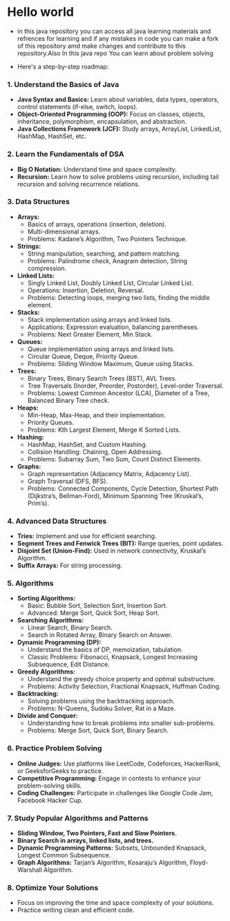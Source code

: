 <h1>Hello world</h1>

* in this java repository you can access all java learning materials and refrences for learning 
and if any mistakes in code you can make a fork of this repository amd make changes and contribute to this repository.Also In this java repo You can learn about problem solving

* Here's a step-by-step roadmap:

### 1. **Understand the Basics of Java**
   - **Java Syntax and Basics:** Learn about variables, data types, operators, control statements (if-else, switch, loops).
   - **Object-Oriented Programming (OOP):** Focus on classes, objects, inheritance, polymorphism, encapsulation, and abstraction.
   - **Java Collections Framework (JCF):** Study arrays, ArrayList, LinkedList, HashMap, HashSet, etc.

### 2. **Learn the Fundamentals of DSA**
   - **Big O Notation:** Understand time and space complexity.
   - **Recursion:** Learn how to solve problems using recursion, including tail recursion and solving recurrence relations.

### 3. **Data Structures**
   - **Arrays:**
     - Basics of arrays, operations (insertion, deletion).
     - Multi-dimensional arrays.
     - Problems: Kadane’s Algorithm, Two Pointers Technique.
   - **Strings:**
     - String manipulation, searching, and pattern matching.
     - Problems: Palindrome check, Anagram detection, String compression.
   - **Linked Lists:**
     - Singly Linked List, Doubly Linked List, Circular Linked List.
     - Operations: Insertion, Deletion, Reversal.
     - Problems: Detecting loops, merging two lists, finding the middle element.
   - **Stacks:**
     - Stack implementation using arrays and linked lists.
     - Applications: Expression evaluation, balancing parentheses.
     - Problems: Next Greater Element, Min Stack.
   - **Queues:**
     - Queue implementation using arrays and linked lists.
     - Circular Queue, Deque, Priority Queue.
     - Problems: Sliding Window Maximum, Queue using Stacks.
   - **Trees:**
     - Binary Trees, Binary Search Trees (BST), AVL Trees.
     - Tree Traversals (Inorder, Preorder, Postorder), Level-order Traversal.
     - Problems: Lowest Common Ancestor (LCA), Diameter of a Tree, Balanced Binary Tree check.
   - **Heaps:**
     - Min-Heap, Max-Heap, and their implementation.
     - Priority Queues.
     - Problems: Kth Largest Element, Merge K Sorted Lists.
   - **Hashing:**
     - HashMap, HashSet, and Custom Hashing.
     - Collision Handling: Chaining, Open Addressing.
     - Problems: Subarray Sum, Two Sum, Count Distinct Elements.
   - **Graphs:**
     - Graph representation (Adjacency Matrix, Adjacency List).
     - Graph Traversal (DFS, BFS).
     - Problems: Connected Components, Cycle Detection, Shortest Path (Dijkstra’s, Bellman-Ford), Minimum Spanning Tree (Kruskal’s, Prim’s).

### 4. **Advanced Data Structures**
   - **Tries:** Implement and use for efficient searching.
   - **Segment Trees and Fenwick Trees (BIT):** Range queries, point updates.
   - **Disjoint Set (Union-Find):** Used in network connectivity, Kruskal’s Algorithm.
   - **Suffix Arrays:** For string processing.

### 5. **Algorithms**
   - **Sorting Algorithms:**
     - Basic: Bubble Sort, Selection Sort, Insertion Sort.
     - Advanced: Merge Sort, Quick Sort, Heap Sort.
   - **Searching Algorithms:**
     - Linear Search, Binary Search.
     - Search in Rotated Array, Binary Search on Answer.
   - **Dynamic Programming (DP):**
     - Understand the basics of DP, memoization, tabulation.
     - Classic Problems: Fibonacci, Knapsack, Longest Increasing Subsequence, Edit Distance.
   - **Greedy Algorithms:**
     - Understand the greedy choice property and optimal substructure.
     - Problems: Activity Selection, Fractional Knapsack, Huffman Coding.
   - **Backtracking:**
     - Solving problems using the backtracking approach.
     - Problems: N-Queens, Sudoku Solver, Rat in a Maze.
   - **Divide and Conquer:**
     - Understanding how to break problems into smaller sub-problems.
     - Problems: Merge Sort, Quick Sort, Binary Search.

### 6. **Practice Problem Solving**
   - **Online Judges:** Use platforms like LeetCode, Codeforces, HackerRank, or GeeksforGeeks to practice.
   - **Competitive Programming:** Engage in contests to enhance your problem-solving skills.
   - **Coding Challenges:** Participate in challenges like Google Code Jam, Facebook Hacker Cup.

### 7. **Study Popular Algorithms and Patterns**
   - **Sliding Window, Two Pointers, Fast and Slow Pointers.**
   - **Binary Search in arrays, linked lists, and trees.**
   - **Dynamic Programming Patterns:** Subsets, Unbounded Knapsack, Longest Common Subsequence.
   - **Graph Algorithms:** Tarjan’s Algorithm, Kosaraju’s Algorithm, Floyd-Warshall Algorithm.

### 8. **Optimize Your Solutions**
   - Focus on improving the time and space complexity of your solutions.
   - Practice writing clean and efficient code.


